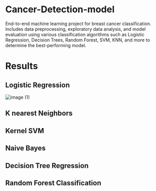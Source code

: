 # Cancer-Detection-model
End-to-end machine learning project for breast cancer classification. Includes data preprocessing, exploratory data analysis, and model evaluation using various classification algorithms such as Logistic Regression, Decision Trees, Random Forest, SVM, KNN, and more to determine the best-performing model.

# Results

## Logistic Regression
![image (1)](https://github.com/user-attachments/assets/7642d297-de86-4b29-b69f-65ea6ab46b13)

## K nearest Neighbors

## Kernel SVM

## Naive Bayes

## Decision Tree Regression

## Random Forest Classification
